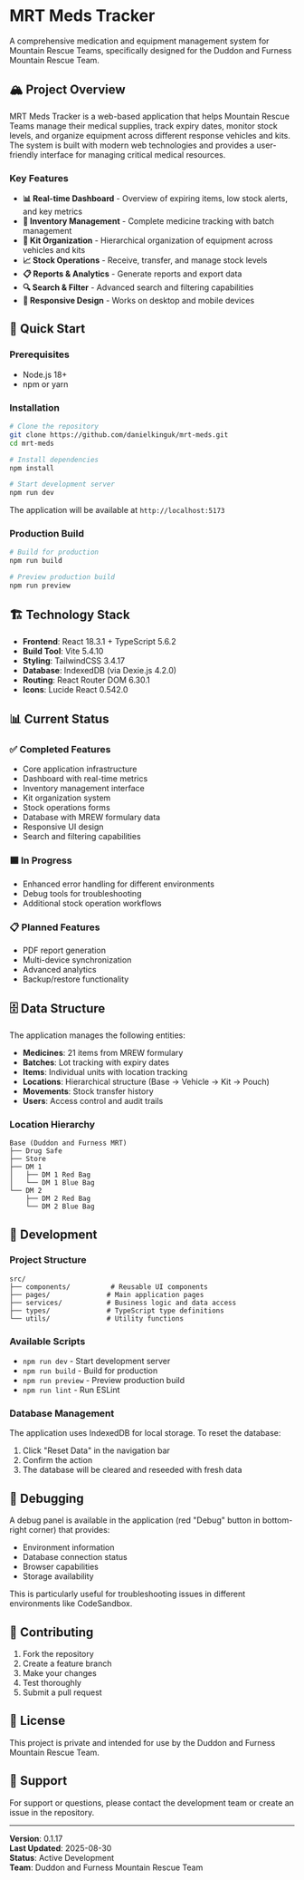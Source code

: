 # MRT Meds Tracker

A comprehensive medication and equipment management system for Mountain Rescue Teams, specifically designed for the Duddon and Furness Mountain Rescue Team.

## 🏔️ Project Overview

MRT Meds Tracker is a web-based application that helps Mountain Rescue Teams manage their medical supplies, track expiry dates, monitor stock levels, and organize equipment across different response vehicles and kits. The system is built with modern web technologies and provides a user-friendly interface for managing critical medical resources.

### Key Features

- **📊 Real-time Dashboard** - Overview of expiring items, low stock alerts, and key metrics
- **💊 Inventory Management** - Complete medicine tracking with batch management
- **🎒 Kit Organization** - Hierarchical organization of equipment across vehicles and kits
- **📈 Stock Operations** - Receive, transfer, and manage stock levels
- **📋 Reports & Analytics** - Generate reports and export data
- **🔍 Search & Filter** - Advanced search and filtering capabilities
- **📱 Responsive Design** - Works on desktop and mobile devices

## 🚀 Quick Start

### Prerequisites

- Node.js 18+ 
- npm or yarn

### Installation

```bash
# Clone the repository
git clone https://github.com/danielkinguk/mrt-meds.git
cd mrt-meds

# Install dependencies
npm install

# Start development server
npm run dev
```

The application will be available at `http://localhost:5173`

### Production Build

```bash
# Build for production
npm run build

# Preview production build
npm run preview
```

## 🏗️ Technology Stack

- **Frontend**: React 18.3.1 + TypeScript 5.6.2
- **Build Tool**: Vite 5.4.10
- **Styling**: TailwindCSS 3.4.17
- **Database**: IndexedDB (via Dexie.js 4.2.0)
- **Routing**: React Router DOM 6.30.1
- **Icons**: Lucide React 0.542.0

## 📊 Current Status

### ✅ Completed Features
- Core application infrastructure
- Dashboard with real-time metrics
- Inventory management interface
- Kit organization system
- Stock operations forms
- Database with MREW formulary data
- Responsive UI design
- Search and filtering capabilities

### 🟦 In Progress
- Enhanced error handling for different environments
- Debug tools for troubleshooting
- Additional stock operation workflows

### 📋 Planned Features
- PDF report generation
- Multi-device synchronization
- Advanced analytics
- Backup/restore functionality

## 🗄️ Data Structure

The application manages the following entities:

- **Medicines**: 21 items from MREW formulary
- **Batches**: Lot tracking with expiry dates
- **Items**: Individual units with location tracking
- **Locations**: Hierarchical structure (Base → Vehicle → Kit → Pouch)
- **Movements**: Stock transfer history
- **Users**: Access control and audit trails

### Location Hierarchy
```
Base (Duddon and Furness MRT)
├── Drug Safe
├── Store
├── DM 1
│   ├── DM 1 Red Bag
│   └── DM 1 Blue Bag
└── DM 2
    ├── DM 2 Red Bag
    └── DM 2 Blue Bag
```

## 🔧 Development

### Project Structure
```
src/
├── components/          # Reusable UI components
├── pages/              # Main application pages
├── services/           # Business logic and data access
├── types/              # TypeScript type definitions
└── utils/              # Utility functions
```

### Available Scripts

- `npm run dev` - Start development server
- `npm run build` - Build for production
- `npm run preview` - Preview production build
- `npm run lint` - Run ESLint

### Database Management

The application uses IndexedDB for local storage. To reset the database:

1. Click "Reset Data" in the navigation bar
2. Confirm the action
3. The database will be cleared and reseeded with fresh data

## 🐛 Debugging

A debug panel is available in the application (red "Debug" button in bottom-right corner) that provides:

- Environment information
- Database connection status
- Browser capabilities
- Storage availability

This is particularly useful for troubleshooting issues in different environments like CodeSandbox.

## 📝 Contributing

1. Fork the repository
2. Create a feature branch
3. Make your changes
4. Test thoroughly
5. Submit a pull request

## 📄 License

This project is private and intended for use by the Duddon and Furness Mountain Rescue Team.

## 🤝 Support

For support or questions, please contact the development team or create an issue in the repository.

---

**Version**: 0.1.17  
**Last Updated**: 2025-08-30  
**Status**: Active Development  
**Team**: Duddon and Furness Mountain Rescue Team
